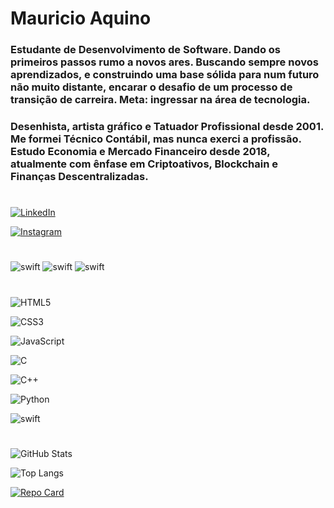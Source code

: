 # Mauricio Aquino

### Estudante de Desenvolvimento de Software. Dando os primeiros passos rumo a novos ares. Buscando sempre novos aprendizados, e construindo uma base sólida para num futuro não muito distante, encarar o desafio de um processo de transição de carreira. Meta: ingressar na área de tecnologia. 

### Desenhista, artista gráfico e Tatuador Profissional desde 2001. Me formei Técnico Contábil, mas nunca exerci a profissão. Estudo Economia e Mercado Financeiro desde 2018, atualmente com ênfase em Criptoativos, Blockchain e Finanças Descentralizadas.

#

[![LinkedIn](https://img.shields.io/badge/LinkedIn-000?style=for-the-badge&logo=linkedin&logoColor=0E76A8)](https://www.linkedin.com/in/mauricioaquino/)

[![Instagram](https://img.shields.io/badge/Instagram-000?style=for-the-badge&logo=instagram)](https://www.instagram.com/mauratattoo/)

#

![swift](https://img.shields.io/badge/mac%20os-000000?style=for-the-badge&logo=apple&logoColor=white) ![swift](https://img.shields.io/badge/Windows-0078D6?style=for-the-badge&logo=windows&logoColor=white) ![swift](https://img.shields.io/badge/Linux-FCC624?style=for-the-badge&logo=linux&logoColor=black)

#

![HTML5](https://img.shields.io/badge/HTML5-000?style=for-the-badge&logo=html5)

![CSS3](https://img.shields.io/badge/CSS3-000?style=for-the-badge&logo=css3&logoColor=264CE4)

![JavaScript](https://img.shields.io/badge/JavaScript-000?style=for-the-badge&logo=javascript)


![C](https://img.shields.io/badge/C-000?style=for-the-badge&logo=c)

![C++](https://img.shields.io/badge/C%2B%2B-000?style=for-the-badge&logo=c%2B%2B&logoColor=00599C)

![Python](https://img.shields.io/badge/Python-000?style=for-the-badge&logo=python)

![swift](https://img.shields.io/badge/Solidity-808080?style=for-the-badge&logo=solidity&logoColor=black)

#


![GitHub Stats](https://github-readme-stats.vercel.app/api?username=aquino-mauricio&theme=transparent&bg_color=000&border_color=30A3DC&show_icons=true&icon_color=30A3DC&title_color=E94D5F&text_color=FFF)



![Top Langs](https://github-readme-stats-git-masterrstaa-rickstaa.vercel.app/api/top-langs/?username=aquino-mauricio&layout=compact&bg_color=000&border_color=30A3DC&title_color=E94D5F&text_color=FFF)

[![Repo Card](https://github-readme-stats.vercel.app/api/pin/?username=aquino-mauricio&repo=dio-lab-open-source&bg_color=000&border_color=30A3DC&show_icons=true&icon_color=30A3DC&title_color=E94D5F&text_color=FFF)](https://github.com/aquino-mauricio/dio-lab-open-source)

